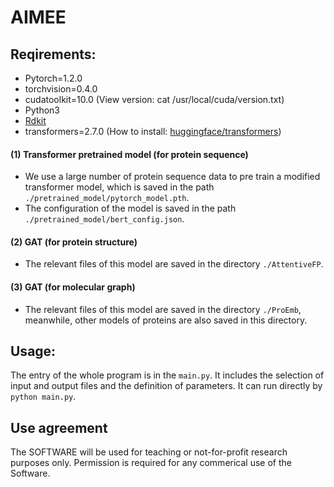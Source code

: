 # AIMEE
## Reqirements:
- Pytorch=1.2.0
- torchvision=0.4.0
- cudatoolkit=10.0 (View version: cat /usr/local/cuda/version.txt)
- Python3
- [Rdkit](https://www.rdkit.org/docs/GettingStartedInPython.html#getting-started-with-the-rdkit-in-python)
- transformers=2.7.0 (How to install: [huggingface/transformers](https://github.com/huggingface/transformers))
#### (1) Transformer pretrained model (for protein sequence)
- We use a large number of protein sequence data to pre train a modified transformer model, which is saved in the path `./pretrained_model/pytorch_model.pth`.
- The configuration of the model is saved in the path `./pretrained_model/bert_config.json`.
#### (2) GAT (for protein structure)
- The relevant files of this model are saved in the directory `./AttentiveFP`.
#### (3) GAT (for molecular graph)
- The relevant files of this model are saved in the directory `./ProEmb`, meanwhile, other models of proteins are also saved in this directory.
## Usage:
The entry of the whole program is in the `main.py`. It includes the selection of input and output files and the definition of parameters. It can run directly by `python main.py`.

## Use agreement
The SOFTWARE will be used for teaching or not-for-profit research purposes only. Permission is required for any commerical use of the Software.



